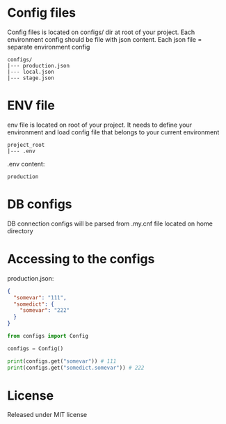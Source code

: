 # Config files

Config files is located on configs/ dir at root of your project. 
Each environment config should be file with json content. Each json file = separate environment config
 
```
configs/
|--- production.json
|--- local.json
|--- stage.json
```

# ENV file

env file is located on root of your project. 
It needs to define your environment and load config file that belongs to your current environment

```
project_root
|--- .env
```

.env content:

```
production
```

# DB configs

DB connection configs will be parsed from .my.cnf file located on home directory

# Accessing to the configs

production.json:

```json
{
  "somevar": "111",
  "somedict": {
    "somevar": "222"
  }
}
```

```python
from configs import Config

configs = Config()

print(configs.get("somevar")) # 111
print(configs.get("somedict.somevar")) # 222
```

# License

Released under MIT license

